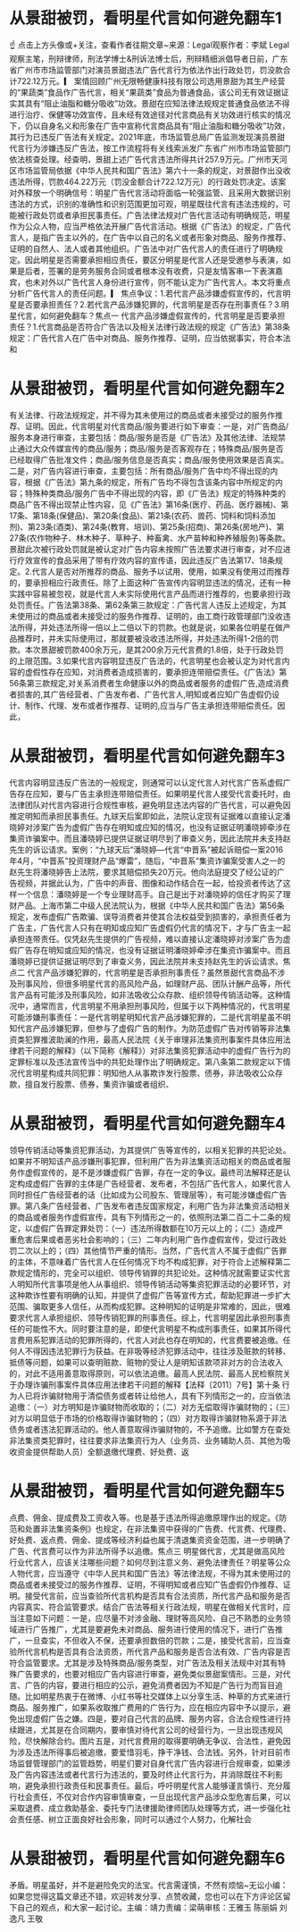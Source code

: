 # 从景甜被罚，看明星代言如何避免翻车1

☝ 点击上方头像或+关注，查看作者往期文章~来源：Legal观察作者：李斌 Legal观察主笔，刑辩律师，刑法学博士&刑诉法博士后，刑辩精细派倡导者日前，广东省广州市市场监管部门对演员景甜违法广告代言行为依法作出行政处罚，罚没款合计722.12万元。▎ 案情回顾广州无限畅健康科技有限公司选用景甜为其生产经营的“果蔬类”食品作广告代言，相关“果蔬类”食品为普通食品，该公司无有效证据证实其具有“阻止油脂和糖分吸收”功效。景甜在应知法律法规规定普通食品依法不得进行治疗、保健等功效宣传，且未经有效途径对代言商品有关功效进行核实的情况下，仍以自身名义和形象在广告中宣称代言商品具有“阻止油脂和糖分吸收”功效，其行为已违反广告法有关规定。2021年底，市场监管总局广告监测发现演员景甜代言行为涉嫌违反广告法，按工作流程将有关线索派发广东省广州市市场监管部门依法核查处理。经查明，景甜上述广告代言违法所得共计257.9万元。广州市天河区市场监管局依据《中华人民共和国广告法》第六十一条的规定，对景甜作出没收违法所得，罚款464.22万元（罚没金额合计722.12万元）的行政处罚决定。该案对外释放一个明确信号：明星广告代言活动将面临一轮强监管、且采用大数据识别违法的方式，识别的准确性和识别范围更加可观，明星既往代言有违法违规的，可能被行政处罚或者承担民事责任。广告法律法规对广告代言活动有明确规范，明星作为公众人物，应当严格依法开展广告代言活动。根据《广告法》的规定，广告代言人，是指广告主以外的，在广告中以自己的名义或者形象对商品、服务作推荐、证明的自然人、法人或者其他组织。广告法中对广告代言人的责任进行了明确规定。因此明星是否需要承担相应责任，要区分明星是代言人还是受邀参与表演，如果是后者，签署的是劳务服务合同或者根本没有收费，只是友情客串一下表演嘉宾，也未对外以广告代言人身份进行宣传，则不能认定为广告代言人。本文将重点分析广告代言人的责任问题。▎ 焦点争议：1.若代言产品涉嫌虚假宣传的，代言明星是否要承担责任？2.若代言产品涉嫌犯罪的，代言明星是否存在刑事责任？3.明星代言，如何避免翻车？焦点一  代言产品涉嫌虚假宣传的，代言明星是否要承担责任？1.代言商品是否符合广告法以及相关法律行政法规的规定《广告法》第38条规定：广告代言人在广告中对商品、服务作推荐、证明，应当依据事实，符合本法和

# 从景甜被罚，看明星代言如何避免翻车2

有关法律、行政法规规定，并不得为其未使用过的商品或者未接受过的服务作推荐、证明。因此，代言明星对代言商品/服务要进行如下审查：一是，对广告商品/服务本身进行审查，主要包括：商品/服务是否是《广告法》及其他法律、法规禁止通过大众传媒宣传的商品/服务；商品/服务是否客观存在；特殊商品/服务是否已经取得广告批准文件；商品/服务信息是否真实；商品/服务使用效果是否真实。二是，对广告内容进行审查，主要包括：所有商品/服务广告中均不得出现的内容，根据《广告法》第九条的规定，所有广告均不得包含该条内容中所规定的内容；特殊种类商品/服务广告中不得出现的内容，即《广告法》规定的特殊种类的商品广告不得出现禁止性内容，见《广告法》第16条(医疗、药品、医疗器械)、第17条、第18条(保健品)、第20条(食品)、第21条(农药、兽药、饲料和饲料添加剂)、第23条(酒类)、第24条(教育、培训)、第25条(招商)、第26条(房地产)、第27条(农作物种子、林木种子、草种子、种畜禽、水产苗种和种养殖服务)等条款。景甜此次被行政处罚就是被认定对广告内容未按照广告法要求进行审查，对不应进行疗效宣传的食品采用了带有疗效内容的宣传语，因此违反广告法第17、18条规定。2.代言人是否对所推荐的商品、服务予以试用、使用，如果没有使用过而推荐的，要承担相应行政责任。除了上面这种广告宣传内容明显违法的情况，还有一种实践中容易被忽视，就是代言人未实际使用代言产品而进行推荐的，也要承担行政处罚责任。广告法第38条、第62条第三款规定：广告代言人违反上述规定，为其未使用过的商品或者未接受过的服务作推荐、证明的，由工商行政管理部门没收违法所得，并处违法所得一倍以上二倍以下的罚款。也就是说，如果各位明星在做产品推荐时，并未实际使用过，那就要被没收违法所得，并处违法所得1-2倍的罚款。本次景甜被罚款400余万元，是其200余万元代言费的1.8倍，处于行政处罚的上限范围。3.如果代言内容明显违反广告法的，代言明星也会被认定为对代言内容的虚假性存在应知，对消费者造成损害的，要承担连带赔偿责任。《广告法》第56条第三款规定,对关系消费者生命健康以外的商品或者服务的虚假广告,造成消费者损害的,其广告经营者、广告发布者、广告代言人,明知或者应知广告虚假仍设计、制作、代理、发布或者作推荐、证明的,应当与广告主承担连带赔偿责任。因此，

# 从景甜被罚，看明星代言如何避免翻车3

代言内容明显违反广告法的一般规定，则通常可以认定代言人对代言广告系虚假广告存在应知，要与广告主承担连带赔偿责任。如果明星代言人接受代言委托时，由法律团队对代言内容进行合规性审核，避免明显违法内容的广告代言，可以避免因推定明知而承担民事责任。九球天后案即如此，法院认定现有证据难以直接认定潘晓婷对涉案广告为虚假广告存在明知或应知的情况，也没有证据证明潘晓婷牵涉在集资诈骗案中。而且潘晓婷已提供证据证明尽到了审查义务，因此法院并未支持赵先生的诉讼请求。案例：“九球天后”潘晓婷—代言“中晋系”被起诉赔偿一案2016年4月，“中晋系”投资理财产品“爆雷”，随后，“中晋系”集资诈骗案受害人之一的赵先生将潘晓婷告上法院，要求其赔偿损失20万元。他向法庭提交了经公证的广告视频，并据此认为，广告中的声音、图像和动作结合在一起，给投资者传达了这样一个信息：潘晓婷是一个专业理财高手。自己是出于对潘晓婷的信任才购买了理财产品。上海市第二中级人民法院认为，根据《中华人民共和国广告法》第56条规定，发布虚假广告欺骗、误导消费者并使其合法权益受到损害的，承担责任者为广告主，广告代言人只有在明知或应知广告虚假仍代言的情况下，才与广告主一起承担连带责任。仅凭赵先生提供的广告视频，难以直接认定潘晓婷对涉案广告为虚假广告存在明知或应知的情况，也没有证据证明潘晓婷牵涉在集资诈骗案中。而且潘晓婷已提供证据证明尽到了审查义务，因此法院并未支持赵先生的诉讼请求。焦点二  代言产品涉嫌犯罪的，代言明星是否承担刑事责任？虽然景甜代言商品不涉及刑事风险，但很多明星代言的高风险产品，如理财产品、团队计酬产品等，所代言产品有可能涉及刑事风险，如非法吸收公众存款、组织领导传销活动等。这种情况中，通常而言，代言明星不用承担刑事风险，但属于以下两种情况的，代言明星可能涉嫌刑事责任：一是代言明星明知代言产品涉嫌犯罪的，二是代言明星虽不明知代言产品涉嫌犯罪，但参与了虚假广告的制作。为防范虚假广告对传销等非法集资类犯罪推波助澜的作用，最高人民法院《关于审理非法集资刑事案件具体应用法律若干问题的解释》（以下简称《解释》）对非法集资犯罪活动中的虚假广告行为的定罪标准以及违法宣传当中的共犯处理作出了明确规定。第八条第二款规定以下情况代言明星构成共同犯罪：明知他人从事欺诈发行股票、债券，非法吸收公众存款，擅自发行股票、债券，集资诈骗或者组织、

# 从景甜被罚，看明星代言如何避免翻车4

领导传销活动等集资犯罪活动，为其提供广告等宣传的，以相关犯罪的共犯论处。如果并不明知该产品涉嫌刑事犯罪，但利用广告为非法集资活动相关的商品或者服务作虚假宣传的，是不是涉嫌虚假广告罪，存在一定的争议。最终司法解释还是认定构成虚假广告罪的主体是广告经营者、发布者，不包括广告代言人，如果代言人同时担任广告经营者的话（比如成为公司股东、管理层等），有可能涉嫌虚假广告罪。第八条广告经营者、广告发布者违反国家规定，利用广告为非法集资活动相关的商品或者服务作虚假宣传，具有下列情形之一的，依照刑法第二百二十二条的规定，以虚假广告罪定罪处罚：（一）违法所得数额在10万元以上的；（二）造成严重危害后果或者恶劣社会影响的；（三）二年内利用广告作虚假宣传，受过行政处罚二次以上的；（四）其他情节严重的情形。当然，广告代言人不属于虚假广告罪的主体，不意味着广告代言人在任何情况下均不构成犯罪，对于符合上述解释第二款规定情形的，完全可以组织、领导传销罪的共犯论处。这种情况就需要证实代言人明知所代言事项是他人从事组织、领导传销活动等集资犯罪活动的必要环节，对这种欺诈性要有明确的认知，并提供了虚假广告等宣传方式，帮助犯罪进一步扩大范围、骗取更多人信任，从而构成犯罪。这种明知的证明是非常难的，因此，很难要求代言人承担组织、领导传销犯罪的刑事责任。综上，代言明星因此承担刑事责任的可能性不大。同时要注意的是，即使代言明星不构成刑事责任，如果其所得代言费用系犯罪活动的犯罪所得的，代言人对此也存在明知的，代言费要被追缴。任何人不得因违法犯罪行为获益。在非吸等经济犯罪活动中，往往涉及赃款的转移、抵债等问题，如果可以查明赃款、赃物的受让人是明知该款项非对方的合法收入的，对此不适用善意取得原则，可以依法追缴。最高人民法院、最高人民检察院关于办理诈骗刑事案件具体应用法律若干问题的解释【法释〔2011〕7号】第十条 行为人已将诈骗财物用于清偿债务或者转让给他人，具有下列情形之一的，应当依法追缴：（一）对方明知是诈骗财物而收取的；（二）对方无偿取得诈骗财物的；（三）对方以明显低于市场的价格取得诈骗财物的；（四）对方取得诈骗财物系源于非法债务或者违法犯罪活动的。他人善意取得诈骗财物的，不予追缴。比如警方在查处非法集资类犯罪时，往往要求非法集资行为人（业务员、业务辅助人员、其他为吸收资金提供帮助人员）全额退缴代理费、好处费、返

# 从景甜被罚，看明星代言如何避免翻车5

点费、佣金、提成费及工资收入等。也是基于违法所得追缴原理作出的规定。《防范和处置非法集资条例》也规定，在非法集资中获得的广告费、代言费、代理费、好处费、返点费、佣金、提成等经济利益也属于清退集资资金范围，进一步明确了广告、代言费可以作为非法所得予以追缴。焦点三  明星做代言，尤其是做高风险行业代言人，应该关注哪些问题？如何尽到注意义务、避免法律责任？明星等公众人物代言，应当遵守《中华人民共和国广告法》等法律法规，不得为其未使用过的商品或者未接受过的服务作推荐、证明，不得明知或者应知广告虚假仍作推荐、证明。接受代言前，应当查验所代言机构是否具有合法资质，所代言产品和服务是否内容真实、符合监管要求。结合广告法等相关行政法规，明星在做相关代言时，应当注意如下问题：一是，应尽量不对涉金融、理财等高风险、自己不熟悉的业务领域进行广告推广，尤其是要避免未对商品、服务进行使用的情况下，进行广告推广，一旦查实，不但收入不保，还要承担数倍的罚款；二是，接受代言前，应当查验所代言机构是否具有合法资质，所代言产品和服务是否合法有效、广告内容是否符合监管要求。尤其是涉及特殊商品/服务类型，对广告法及相关法规中对其有特殊广告要求的，也要对相应广告内容进行审查，避免类似景甜案情形。三是，对代言、广告的内容，要进行相应的公示，避免消费者因为不知是广告行为而盲目追随。比如明星热衷于在微博、小红书等社交媒体上以分享生活、种草的方式来进行商品、服务推广，如果系收取推广费用的广告行为，应在相应内容中予以提示，避免出现虚假广告之嫌。四是，要对自己代言的品牌、服务内容，合法合规性进行持续跟进，尤其是在合同期内，要审慎对待代言公司的经营行为，一旦出现违规风险，尽快解除合约。图片五是，对代言费用的取得要明确无争议、合法性，避免因为涉及违法所得事后被追缴，要爱惜羽毛，挣干净钱、合法钱。另外，针对目前市场监督管理部门的监管趋势，明星们要对自身代言广告内容进行合规审查，如果涉及广告内容违法或者代言行为违法的，要及时终止代言行为，并消除既往不利影响，避免承担行政责任和民事责任。最后，呼吁明星代言人能够谨言慎行、充分履行社会责任，不仅对合作内容审慎审查，一旦出现代言产品涉众型危害后果，可以采取退费、成立救助基金、委托专门法律援助律师团队处理等方式，进一步强化社会责任感、树立正面良好社会形象，同时可以通过个人努力，化解社会

# 从景甜被罚，看明星代言如何避免翻车6

矛盾。明星虽好，并不是避险免灾的法宝。代言需谨慎，不然有烦恼~无讼小编：如果您觉得这篇文章还不错，欢迎转发分享、点赞收藏，您也可以在下方评论区留下自己的观点，和大家一起讨论。主编：靖力责编：梁萌审核：王雅玉 陈丽娟 刘逸凡 王敬

